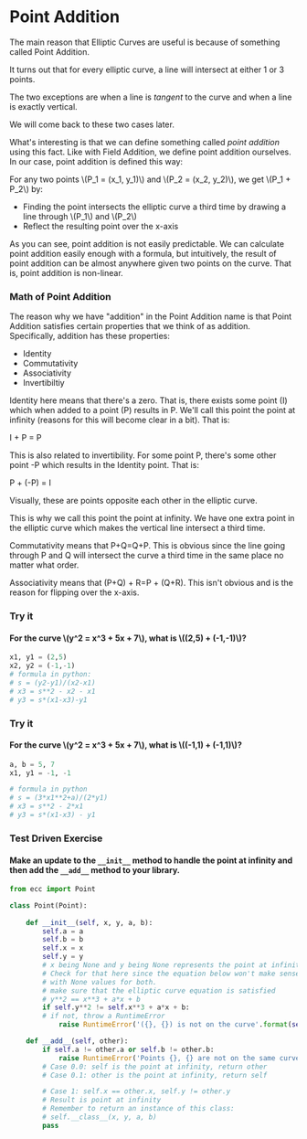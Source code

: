
# Point Addition

The main reason that Elliptic Curves are useful is because of something called Point Addition. 

It turns out that for every elliptic curve, a line will intersect at either 1 or 3 points.

The two exceptions are when a line is _tangent_ to the curve and when a line is exactly vertical.

We will come back to these two cases later.

What's interesting is that we can define something called *point addition* using this fact. Like with Field Addition, we define point addition ourselves. In our case, point addition is defined this way:

For any two points \\(P_1 = (x_1, y_1)\\) and \\(P_2 = (x_2, y_2)\\), we get \\(P_1 + P_2\\) by:

* Finding the point intersects the elliptic curve a third time by drawing a line through \\(P_1\\) and \\(P_2\\)
* Reflect the resulting point over the x-axis

As you can see, point addition is not easily predictable. We can calculate point addition easily enough with a formula, but intuitively, the result of point addition can be almost anywhere given two points on the curve. That is, point addition is non-linear.

### Math of Point Addition

The reason why we have "addition" in the Point Addition name is that Point Addition satisfies certain properties that we think of as addition. Specifically, addition has these properties:

* Identity
* Commutativity
* Associativity
* Invertibiltiy

Identity here means that there's a zero. That is, there exists some point (I) which when added to a point (P) results in P. We'll call this point the point at infinity (reasons for this will become clear in a bit). That is:

I + P = P

This is also related to invertibility. For some point P, there's some other point -P which results in the Identity point. That is:

P + (-P) = I

Visually, these are points opposite each other in the elliptic curve.

This is why we call this point the point at infinity. We have one extra point in the elliptic curve which makes the vertical line intersect a third time.

Commutativity means that P+Q=Q+P. This is obvious since the line going through P and Q will intersect the curve a third time in the same place no matter what order.

Associativity means that (P+Q) + R=P + (Q+R). This isn't obvious and is the reason for flipping over the x-axis.

### Try it

#### For the curve \\(y^2 = x^3 + 5x + 7\\), what is \\((2,5) + (-1,-1)\\)?


```python
x1, y1 = (2,5)
x2, y2 = (-1,-1)
# formula in python:
# s = (y2-y1)/(x2-x1)
# x3 = s**2 - x2 - x1
# y3 = s*(x1-x3)-y1
```

### Try it

#### For the curve \\(y^2 = x^3 + 5x + 7\\), what is \\((-1,1) + (-1,1)\\)?


```python
a, b = 5, 7
x1, y1 = -1, -1

# formula in python
# s = (3*x1**2+a)/(2*y1)
# x3 = s**2 - 2*x1
# y3 = s*(x1-x3) - y1
```

### Test Driven Exercise

#### Make an update to the `__init__` method to handle the point at infinity and then add the `__add__` method to your library.


```python
from ecc import Point

class Point(Point):
    
    def __init__(self, x, y, a, b):
        self.a = a
        self.b = b
        self.x = x
        self.y = y
        # x being None and y being None represents the point at infinity
        # Check for that here since the equation below won't make sense
        # with None values for both.
        # make sure that the elliptic curve equation is satisfied
        # y**2 == x**3 + a*x + b
        if self.y**2 != self.x**3 + a*x + b:
        # if not, throw a RuntimeError
            raise RuntimeError('({}, {}) is not on the curve'.format(self.x, self.y))

    def __add__(self, other):
        if self.a != other.a or self.b != other.b:
            raise RuntimeError('Points {}, {} are not on the same curve'.format(self, other))
        # Case 0.0: self is the point at infinity, return other
        # Case 0.1: other is the point at infinity, return self

        # Case 1: self.x == other.x, self.y != other.y
        # Result is point at infinity
        # Remember to return an instance of this class:
        # self.__class__(x, y, a, b)
        pass
```
